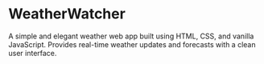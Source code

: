 # WeatherWatcher
A simple and elegant weather web app built using HTML, CSS, and vanilla JavaScript. Provides real-time weather updates and forecasts with a clean user interface.
